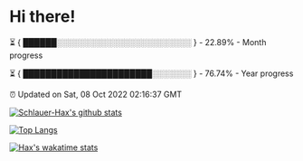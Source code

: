 # Hi there!

⏳ { ██████░░░░░░░░░░░░░░░░░░░░░░░░ } - 22.89% - Month progress

⏳ { ███████████████████████░░░░░░░ } - 76.74% - Year progress

⏰ Updated on Sat, 08 Oct 2022 02:16:37 GMT


[![Schlauer-Hax's github stats](https://github-readme-stats.vercel.app/api?username=Schlauer-Hax&show_icons=true&theme=dark&count_private=true)](https://github.com/Schlauer-Hax)


[![Top Langs](https://github-readme-stats.vercel.app/api/top-langs/?username=Schlauer-Hax&layout=compact&theme=dark)](https://github.com/Schlauer-Hax?tab=repositories)


[![Hax's wakatime stats](https://github-readme-stats.vercel.app/api/wakatime?username=Hax&theme=dark)](https://wakatime.com/@Hax)

